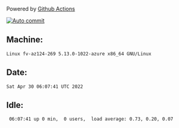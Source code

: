 Powered by [Github Actions](https://github.com/features/actions)

[![Auto commit](https://github.com/gyfary/workstation/workflows/Auto%20commit/badge.svg)](https://github.com/gyfary/workstation/actions?query=workflow%3A%22Auto+commit%22)

## Machine:
```
Linux fv-az124-269 5.13.0-1022-azure x86_64 GNU/Linux
```
## Date:
```
Sat Apr 30 06:07:41 UTC 2022
```
## Idle:
```
 06:07:41 up 0 min,  0 users,  load average: 0.73, 0.20, 0.07
```
